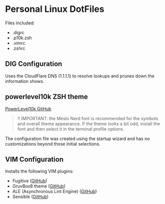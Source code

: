 # Personal Linux DotFiles

Files included:

- .digrc
- .p10k.zsh
- .vimrc
- .zshrc

## DIG Configuration

Uses the CloudFlare DNS (1.1.1.1) to resolve lookups and prunes down the information shows.

## powerlevel10k ZSH theme

[PowerLevel10k GitHub](https://github.com/romkatv/powerlevel10k)

> !! IMPORTANT:  the Meslo Nerd font is recommended for the symbols and overall theme appearance. If the theme looks a bit odd, install the font and then select it in the terminal profile options.

The configuration file was created using the startup wizard and has no customizations beyond those initial selections.

## VIM Configuration

Installs the following VIM plugins:

- Fugitive ([GitHub](https://github.com/tpope/vim-fugitive))
- GruvBox8 theme ([GitHub](https://github.com/lifepillar/vim-gruvbox8))
- ALE (Asynchronous Lint Engine) ([GitHub](https://github.com/dense-analysis/ale))
- Sensible ([GitHub](https://github.com/tpope/vim-sensible))

